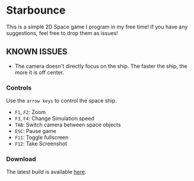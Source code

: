 # Starbounce
This is a simple 2D Space game I program in my free time! If you have any suggestions, feel free to drop them as issues!

## KNOWN ISSUES
- The camera doesn't directly focus on the ship. The faster the ship, the more it is off center.

### Controls
Use the `arrow keys` to control the space ship.
- `F1`, `F2`: Zoom
- `F3`, `F4`: Change Simulation speed
- `TAB`: Switch camera between space objects
- `ESC`: Pause game
- `F11`: Toggle fullscreen
- `F12`: Take Screenshot

### Download
The latest build is available [here](https://www.dropbox.com/sh/6twdd92f531m802/AACM20cw73m4q_9-_aAmVEK0a?dl=0).
